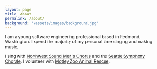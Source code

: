 ```yaml
---
layout: page
title: About
permalink: /about/
background: '/assets/images/background.jpg'
---
```


I am a young software engineering professional based in Redmond, Washington. I spend the majority of my personal time singing and making music.

I sing with [Northwest Sound Men's Chorus](https://northwestsound.org/) and the [Seattle Symphony Chorale](https://www.seattlesymphony.org/chorale). I volunteer with [Motley Zoo Animal Rescue](https://www.motleyzooanimalrescue.org/).
